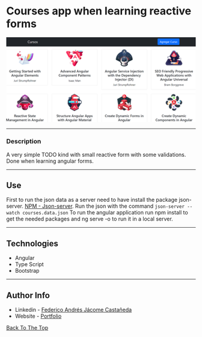 # Courses app when learning reactive forms

![Project Image](./main_img.png)

---

### Description
A very simple TODO kind with small reactive form with some validations. Done when learning angular forms.


---

## Use

First to run the json data as a server need to have install the package json-server.
[NPM - Json-server](https://www.npmjs.com/package/json-server). Run the json with the command ```json-server --watch courses.data.json```
To run the angular application run npm install to get the needed packages and ng serve -o to run it in a local server.

---

## Technologies

- Angular
- Type Script
- Bootstrap

---
## Author Info

- Linkedin - [Federico Andrés Jácome Castañeda](https://www.linkedin.com/in/federicojacome/)
- Website - [Portfolio](https://federocky.github.io/PersonalWeb/)

[Back To The Top](#read-me-template)
